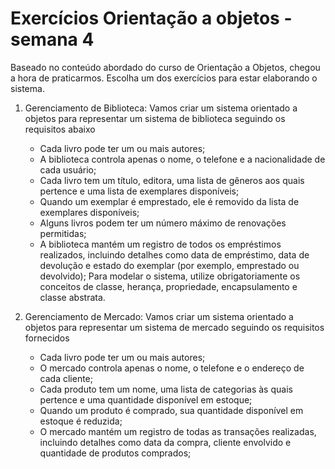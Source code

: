 # Exercícios Orientação a objetos - semana 4

Baseado no conteúdo abordado do curso de Orientação a Objetos,
chegou a hora de praticarmos. Escolha um dos exercícios para estar elaborando o sistema.

1. Gerenciamento de Biblioteca:
    Vamos criar um sistema orientado a objetos para representar um sistema de biblioteca seguindo os requisitos abaixo
    - Cada livro pode ter um ou mais autores;
    - A biblioteca controla apenas o nome, o telefone e a nacionalidade de cada usuário;
    - Cada livro tem um título, editora, uma lista de gêneros aos quais pertence e uma lista de exemplares disponíveis;
    - Quando um exemplar é emprestado, ele é removido da lista de exemplares disponíveis;
    - Alguns livros podem ter um número máximo de renovações permitidas; 
    - A biblioteca mantém um registro de todos os empréstimos realizados, incluindo detalhes como data de empréstimo, data de devolução e estado do exemplar (por exemplo, emprestado ou devolvido);
    Para modelar o sistema, utilize obrigatoriamente os conceitos de classe, herança, propriedade, encapsulamento e classe abstrata.

2. Gerenciamento de Mercado:
    Vamos criar um sistema orientado a objetos para representar um sistema de mercado seguindo os requisitos fornecidos
    - Cada livro pode ter um ou mais autores;
    - O mercado controla apenas o nome, o telefone e o endereço de cada cliente;
    - Cada produto tem um nome, uma lista de categorias às quais pertence e uma quantidade disponível em estoque;
    - Quando um produto é comprado, sua quantidade disponível em estoque é reduzida;
    - O mercado mantém um registro de todas as transações realizadas, incluindo detalhes como data da compra, cliente envolvido e quantidade de produtos comprados;
